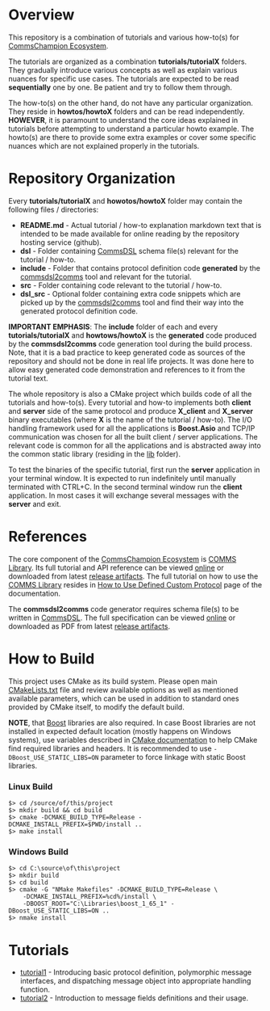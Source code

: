 # Overview
This repository is a combination of tutorials and various how-to(s) for
[CommsChampion Ecosystem](https://arobenko.github.io/cc). 

The tutorials are organized as a combination **tutorials/tutorialX** folders. They 
gradually introduce various concepts as well as explain various nuances for specific
use cases. The tutorials are expected to be read **sequentially**
one by one. Be patient and try to follow them through.

The how-to(s) on the other hand, do not have any particular organization. They
reside in **howtos/howtoX** folders and can be read independently. **HOWEVER**, it is
paramount to understand the core ideas explained in tutorials before attempting
to understand a particular howto example. The howto(s) are
there to provide some extra examples or cover some specific nuances which are
not explained properly in the tutorials. 

# Repository Organization
Every **tutorials/tutorialX** and **howotos/howtoX** folder may contain the following files / directories:

- **README.md** - Actual tutorial / how-to explanation markdown text that is 
intended to be made available for online reading by the repository hosting service
(github).
- **dsl** - Folder containing [CommsDSL](https://github.com/arobenko/CommsDSL-Specification)
schema file(s) relevant for the tutorial / how-to.
- **include** - Folder that contains protocol definition code 
**generated** by the [commsdsl2comms](https://github.com/arobenko/commsdsl)
tool and relevant for the tutorial.
- **src** - Folder containing code relevant to the tutorial / how-to.
- **dsl_src** - Optional folder containing extra code snippets which are 
picked up by the [commsdsl2comms](https://github.com/arobenko/commsdsl) tool
and find their way into the generated protocol definition code.

**IMPORTANT EMPHASIS**: The **include** folder of each and every **tutorials/tutorialX**
and **howtows/howtoX** is the **generated** code produced by the **commsdsl2comms** code
generation tool during the build process. Note, that it is a bad practice to
keep generated code as sources of the repository and should not be done in 
real life projects. It was done here to allow easy generated code demonstration and
references to it from the tutorial text.

The whole repository is also a CMake project which builds code of all the 
tutorials and how-to(s). Every tutorial and how-to implements both **client** 
and **server** side of the same protocol and produce **X_client** and **X_server**
binary executables (where **X** is the name of the tutorial / how-to). 
The I/O handling framework used for all the applications is 
**Boost.Asio** and TCP/IP communication was chosen for all the built client / server
applications. The relevant code is common for all the applications and is abstracted away into the
common static library (residing in the [lib](../../tree/master/lib) folder).

To test the binaries of the specific tutorial, first run the **server** application
in your terminal window. It is expected to run indefinitely until manually terminated
with CTRL+C. In the second terminal window run the **client** application. In most
cases it will exchange several messages with the **server** and exit.

# References
The core component of the [CommsChampion Ecosystem](https://arobenko.github.io/cc) is
[COMMS Library](https://github.com/arobenko/comms_champion#comms-library). Its full
tutorial and API reference can be viewed [online](https://arobenko.github.io/comms_doc) or
downloaded from latest [release artifacts](https://github.com/arobenko/comms_champion/releases).
The full tutorial on how to use the [COMMS Library](https://github.com/arobenko/comms_champion#comms-library)
resides in
[How to Use Defined Custom Protocol](https://arobenko.github.io/comms_doc/page_use_prot.html)
page of the documentation.

The **commsdsl2comms** code generator requires schema file(s) to be written in
[CommsDSL](https://github.com/arobenko/CommsDSL-Specification). The full specification
can be viewed [online](https://arobenko.gitbooks.io/commsdsl-specification/content/) or
downloaded as PDF from latest [release artifacts](https://github.com/arobenko/CommsDSL-Specification/releases).

# How to Build
This project uses CMake as its build system. Please open main
[CMakeLists.txt](CMakeLists.txt) file and review available options as well as
mentioned available parameters, which can be used in addition to standard 
ones provided by CMake itself, to modify the default build. 

**NOTE**, that [Boost](https://www.boost.org) libraries are also required.
In case Boost libraries are not installed in expected default location
(mostly happens on Windows systems), use variables described in 
[CMake documentation](https://cmake.org/cmake/help/v3.8/module/FindBoost.html) 
to help CMake find required libraries and headers.
It is recommended to use `-DBoost_USE_STATIC_LIBS=ON` parameter to force
linkage with static Boost libraries.

### Linux Build
```
$> cd /source/of/this/project
$> mkdir build && cd build
$> cmake -DCMAKE_BUILD_TYPE=Release -DCMAKE_INSTALL_PREFIX=$PWD/install ..
$> make install
```
### Windows Build
```
$> cd C:\source\of\this\project
$> mkdir build
$> cd build
$> cmake -G "NMake Makefiles" -DCMAKE_BUILD_TYPE=Release \ 
    -DCMAKE_INSTALL_PREFIX=%cd%/install \
    -DBOOST_ROOT="C:\Libraries\boost_1_65_1" -DBoost_USE_STATIC_LIBS=ON ..
$> nmake install
```

# Tutorials

- [tutorial1](../../tree/master/tutorials/tutorial1) - Introducing basic protocol definition, polymorphic message interfaces, and dispatching message object into appropriate handling function.
- [tutorial2](../../tree/master/tutorials/tutorial2) - Introduction to message fields definitions and their usage.

